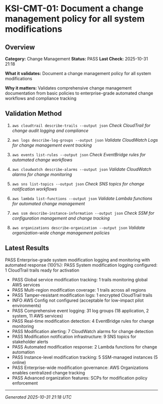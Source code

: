 # KSI-CMT-01: Document a change management policy for all system modifications

## Overview

**Category:** Change Management
**Status:** PASS
**Last Check:** 2025-10-31 21:18

**What it validates:** Document a change management policy for all system modifications

**Why it matters:** Validates comprehensive change management documentation from basic policies to enterprise-grade automated change workflows and compliance tracking

## Validation Method

1. `aws cloudtrail describe-trails --output json`
   *Check CloudTrail for change audit logging and compliance*

2. `aws logs describe-log-groups --output json`
   *Validate CloudWatch Logs for change management event tracking*

3. `aws events list-rules --output json`
   *Check EventBridge rules for automated change workflows*

4. `aws cloudwatch describe-alarms --output json`
   *Validate CloudWatch alarms for change monitoring*

5. `aws sns list-topics --output json`
   *Check SNS topics for change notification workflows*

6. `aws lambda list-functions --output json`
   *Validate Lambda functions for automated change management*

7. `aws ssm describe-instance-information --output json`
   *Check SSM for configuration management and change tracking*

8. `aws organizations describe-organization --output json`
   *Validate organization-wide change management policies*

## Latest Results

PASS Enterprise-grade system modification logging and monitoring with automated response (100%): PASS System modification logging configured: 1 CloudTrail trails ready for activation
- PASS Global service modification tracking: 1 trails monitoring global AWS services
- PASS Multi-region modification coverage: 1 trails across all regions
- PASS Tamper-resistant modification logs: 1 encrypted CloudTrail trails
- INFO AWS Config not configured (acceptable for low-impact pilot environments)
- PASS Comprehensive event logging: 31 log groups (18 application, 2 system, 11 AWS services)
- PASS Real-time modification detection: 4 EventBridge rules for change monitoring
- PASS Modification alerting: 7 CloudWatch alarms for change detection
- PASS Modification notification infrastructure: 9 SNS topics for stakeholder alerts
- PASS Automated modification response: 2 Lambda functions for change automation
- PASS Instance-level modification tracking: 5 SSM-managed instances (5 online)
- PASS Enterprise-wide modification governance: AWS Organizations enables centralized change tracking
- PASS Advanced organization features: SCPs for modification policy enforcement

---
*Generated 2025-10-31 21:18 UTC*